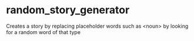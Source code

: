 # random_story_generator
Creates a story by replacing placeholder words such as &lt;noun> by looking for a random word of that type
